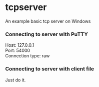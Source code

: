 # tcpserver
An example basic tcp server on Windows

### Connecting to server with PuTTY

Host: 127.0.0.1\
Port: 54000\
Connection type: raw

### Connecting to server with client file

Just do it.
